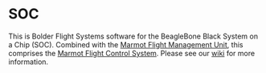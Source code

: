 # SOC
This is Bolder Flight Systems software for the BeagleBone Black System on a Chip (SOC). Combined with the [Marmot Flight Management Unit](https://github.com/bolderflight/FMU), this comprises the [Marmot Flight Control System](http://bolderflight.com/technical/#marmot-flight-control-system). Please see our [wiki](https://github.com/bolderflight/BolderFlight/wiki) for more information.
